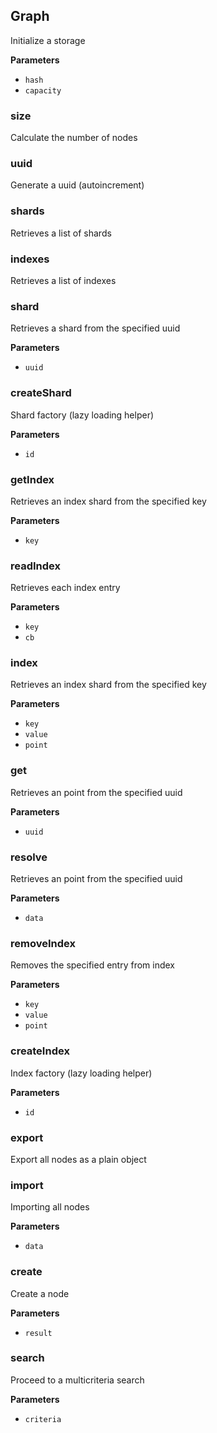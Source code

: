<!-- Generated by documentation.js. Update this documentation by updating the source code. -->

## Graph

Initialize a storage

**Parameters**

-   `hash`  
-   `capacity`  

### size

Calculate the number of nodes

### uuid

Generate a uuid (autoincrement)

### shards

Retrieves a list of shards

### indexes

Retrieves a list of indexes

### shard

Retrieves a shard from the specified uuid

**Parameters**

-   `uuid`  

### createShard

Shard factory (lazy loading helper)

**Parameters**

-   `id`  

### getIndex

Retrieves an index shard from the specified key

**Parameters**

-   `key`  

### readIndex

Retrieves each index entry

**Parameters**

-   `key`  
-   `cb`  

### index

Retrieves an index shard from the specified key

**Parameters**

-   `key`  
-   `value`  
-   `point`  

### get

Retrieves an point from the specified uuid

**Parameters**

-   `uuid`  

### resolve

Retrieves an point from the specified uuid

**Parameters**

-   `data`  

### removeIndex

Removes the specified entry from index

**Parameters**

-   `key`  
-   `value`  
-   `point`  

### createIndex

Index factory (lazy loading helper)

**Parameters**

-   `id`  

### export

Export all nodes as a plain object

### import

Importing all nodes

**Parameters**

-   `data`  

### create

Create a node

**Parameters**

-   `result`  

### search

Proceed to a multicriteria search

**Parameters**

-   `criteria`  
